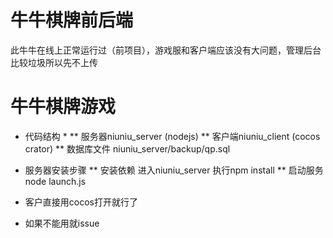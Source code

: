 # 牛牛棋牌前后端
此牛牛在线上正常运行过（前项目），游戏服和客户端应该没有大问题，管理后台比较垃圾所以先不上传

# 牛牛棋牌游戏
* 代码结构 *
** 服务器niuniu_server (nodejs)
** 客户端niuniu_client (cocos crator)
** 数据库文件 niuniu_server/backup/qp.sql

* 服务器安装步骤
** 安装依赖 进入niuniu_server  执行npm install 
** 启动服务 node launch.js

* 客户直接用cocos打开就行了


* 如果不能用就issue
